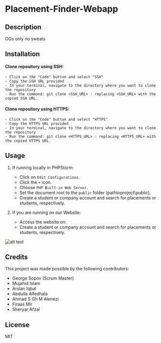 # Placement-Finder-Webapp

## Description
OGs only no sweats

## Installation

#### Clone repository using SSH:
    - Click on the "Code" button and select "SSH"
    - Copy the SSH URL provided
    - In your terminal, navigate to the directory where you want to clone the repository
    - Run the command: git clone <SSH_URL> : replacing <SSH_URL> with the copied SSH URL.

#### Clone repository using HTTPS:
    - Click on the "Code" button and select "HTTPS"
    - Copy the HTTPS URL provided
    - In your terminal, navigate to the directory where you want to clone the repository
    - Run the command: git clone <HTTPS_URL> : replacing <HTTPS_URL> with the copied HTTPS URL.

## Usage

1. If running locally in PHPStorm:
    - Click on `Edit Configurations`.
    - Click the `+` icon.
    - Choose `PHP Built-in Web Server`.
    - Set the document root to the `public` folder (pathtoproject\public).
    - Create a student or company account and search for placements or students, respectively.

2. If you are running on our Website:
    - Access the website on:
    - Create a student or company account and search for placements or students, respectively.

![alt text]()

## Credits

This project was made possible by the following contributors:
- George Sopov (Scrum Master)
- Mujahid Islam 
- Arslan Iqbal
- Abdulla Alfedhala
- Ahmad S Gh M Alenezi
- Firaas Mir
- Sheryar Afzal

## License

MIT

